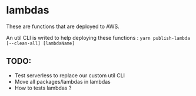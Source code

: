 # lambdas

These are functions that are deployed to AWS.

An util CLI is writed to help deploying these functions :
`yarn publish-lambda [--clean-all] [lambdaName]`

## TODO:

- Test serverless to replace our custom util CLI
- Move all packages/lambdas in lambdas
- How to tests lambdas ?
